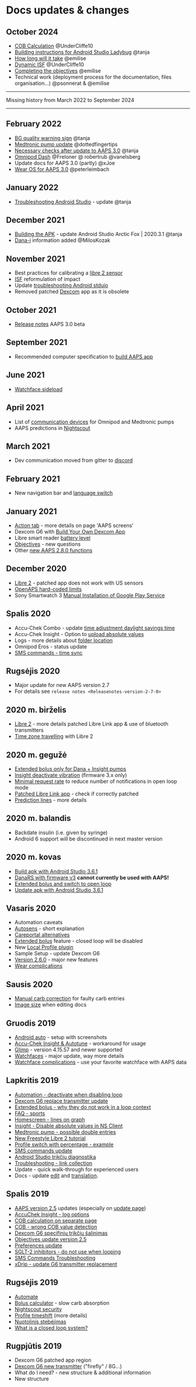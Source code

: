 # Docs updates & changes

## October 2024

- [COB Calculation](../DailyLifeWithAaps/CobCalculation.md) @UnderCliffe10
- [Building instructions for Android Studio Ladybug](../SettingUpAaps/BuildingAaps.md) @tanja
- [How long will it take](../Getting-Started/PreparingForAaps.md#how-long-will-it-take-to-set-everything-up) @emilise
- [Dynamic ISF](../DailyLifeWithAaps/DynamicISF.md) @UnderCliffe10
- [Completing the objectives](../SettingUpAaps/CompletingTheObjectives.md) @emilise
- Technical work (deployment process for the documentation, files organisation...) @psonnerat & @emilise

***

Missing history from March 2022 to September 2024

***

## February 2022

- [BG quality warning sign](../DailyLifeWithAaps/AapsScreens.md#bg-warning-sign) @tanja
- [Medtronic pump update](../CompatiblePumps/MedtronicPump.md) @dottedfingertips
- [Necessary checks after update to AAPS 3.0](Update3_0.md) @tanja
- [Omnipod Dash](../CompatiblePumps/OmnipodDASH.md) @Freloner @ robertrub @vanelsberg
- Update docs for AAPS 3.0 (partly) @xJoe
- [Wear OS for AAPS 3.0](../UsefulLinks/WearOsSmartwatch.md) @peterleimbach

## January 2022

- [Troubleshooting Android Studio](../GettingHelp/TroubleshootingAndroidStudio) - update @tanja

## December 2021

- [Building the APK](../SettingUpAaps/BuildingAaps.md) - update Android Studio Arctic Fox | 2020.3.1 @tanja
- [Dana-i](../CompatiblePumps/DanaRS-Insulin-Pump.md) information added @MilosKozak

## November 2021

- Best practices for calibrating a [libre 2 sensor](../CompatibleCgms/Libre2.md#best-practices-for-calibrating-a-libre-2-sensor)
- [ISF](../UsefulLinks/FAQ.md) reformulation of impact
- Update [troubleshooting Android stduio](../GettingHelp/TroubleshootingAndroidStudio)
- Removed patched [Dexcom](../CompatibleCgms/DexcomG6.md) app as it is obsolete

## October 2021

- [Release notes](ReleaseNotes.md) AAPS 3.0 beta

## September 2021

- Recommended computer specification to [build AAPS app](../SettingUpAaps/BuildingAaps.md#computer-and-software-specifications-for-building-aaps)

## June 2021

- [Watchface sideload](../UsefulLinks/WearOsSmartwatch.md)

## April 2021

- List of [communication devices](../Getting-Started/CompatiblePumps.md#additional-communication-device) for Omnipod and Medtronic pumps
- AAPS predictions in [Nightscout](../SettingUpAaps/Nightscout.md#manual-nightscout-setup)

## March 2021

- Dev communication moved from gitter to [discord](https://discord.gg/4fQUWHZ4Mw)

## February 2021

- New navigation bar and [language switch](../ChangeLanguage/ChangeLanguage.md)

## January 2021

- [Action tab](../DailyLifeWithAaps/AapsScreens.md#action-tab) - more details on page 'AAPS screens'
- Dexcom G6 with [Build Your Own Dexcom App](../CompatibleCgms/DexcomG6.md#if-using-g6-with-build-your-own-dexcom-app)
- Libre smart reader [battery level](../DailyLifeWithAaps/AapsScreens.md#sensor-level-battery)
- [Objectives](../SettingUpAaps/CompletingTheObjectives.md#objective-3-prove-your-knowledge) - new questions
- Other [new AAPS 2.8.0 functions](ReleaseNotes.md#version-280)

## December 2020

- [Libre 2](../CompatibleCgms/Libre2.md) - patched app does not work with US sensors
- [OpenAPS hard-coded limits](../DailyLifeWithAaps/KeyAapsFeatures.md#overview-of-hard-coded-limits)
- Sony Smartwatch 3 [Manual Installation of Google Play Service](../UsefulLinks/SonySW3.md)

## Spalis 2020

- Accu-Chek Combo - update [time adjustment daylight savings time](../DailyLifeWithAaps/TimezoneTraveling-DaylightSavingTime.md#time-adjustment-daylight-savings-time-dst)
- Accu-Chek Insight - Option to [upload absolute values](../CompatiblePumps/Accu-Chek-Insight-Pump.md#settings-in-aaps)
- Logs - more details about [folder location](../GettingHelp/AccessingLogFiles.md)
- Omnipod Eros - status update
- [SMS commands - time sync](../RemoteFeatures/SMSCommands.md)

## Rugsėjis 2020

- Major update for new AAPS version 2.7
- For details see `release notes <Releasenotes-version-2-7-0>`

## 2020 m. birželis

- [Libre 2](../CompatibleCgms/Libre2.md) - more details patched Libre Link app & use of bluetooth transmitters
- [Time zone travelling](../DailyLifeWithAaps/TimezoneTraveling-DaylightSavingTime.md) with Libre 2

## 2020 m. gegužė

- [Extended bolus only for Dana + Insight pumps](../DailyLifeWithAaps/ExtendedCarbs.md#extended-bolus-and-switch-to-open-loop---dana-and-insight-pump-only)
- [Insight deactivate vibration](../CompatiblePumps/Accu-Chek-Insight-Pump.md#vibration) (firmware 3.x only)
- [Minimal request rate](../SettingUpAaps/Preferences.md#minimal-request-change-) to reduce number of notifications in open loop mode
- [Patched Libre Link app](../CompatibleCgms/Libre2.md#5-use-the-patched-librelink-app-with-xdrip) - check if correctly patched
- [Prediction lines](../DailyLifeWithAaps/AapsScreens.md#prediction-lines) - more details

## 2020 m. balandis

- Backdate insulin (i.e. given by syringe)
- Android 6 support will be discontinued in next master version

## 2020 m. kovas

- [Build apk with Android Studio 3.6.1](../SettingUpAaps/BuildingAaps.md)
- [DanaRS with firmware v3](../CompatiblePumps/DanaRS-Insulin-Pump.md) **cannot currently be used with AAPS!**
- [Extended bolus and switch to open loop](../DailyLifeWithAaps/ExtendedCarbs.md#extended-bolus-and-switch-to-open-loop---dana-and-insight-pump-only)
- [Update apk with Android Studio 3.6.1](../Maintenance/UpdateToNewVersion)

## Vasaris 2020

- Automation caveats
- [Autosens](../DailyLifeWithAaps/KeyAapsFeatures.md#autosens) - short explanation
- [Careportal alternatives](../Usage/CPbefore26.md)
- [Extended bolus](../DailyLifeWithAaps/ExtendedCarbs.md#extended-bolus-and-switch-to-open-loop---dana-and-insight-pump-only) feature - closed loop will be disabled
- New [Local Profile plugin](../SettingUpAaps/ConfigBuilder.md#local-profile)
- Sample Setup - update Dexcom G6
- [Version 2.6.0](ReleaseNotes.md#version-260) - major new features
- [Wear complications](../UsefulLinks/WearOsSmartwatch.md)

## Sausis 2020

- [Manual carb correction](../DailyLifeWithAaps/AapsScreens.md#bolus--carbs) for faulty carb entries
- [Image size](../SupportingAaps/HowToEditTheDocs.md) when editing docs

## Gruodis 2019

- [Android auto](../RemoteFeatures/AndroidAuto.md) - setup with screenshots
- [Accu-Chek Insight & Autotune](../CompatiblePumps/Accu-Chek-Insight-Pump.md#settings-in-aaps) - workaround for usage
- [Glimp](../SettingUpAaps/ConfigBuilder.md#bg-source) - version 4.15.57 and newer supported
- [Watchfaces](../UsefulLinks/WearOsSmartwatch.md) - major update, way more details
- [Watchface complications](../UsefulLinks/WearOsSmartwatch.md#complications) - use your favorite watchface with AAPS data

## Lapkritis 2019

- [Automation - deactivate when disabling loop](../DailyLifeWithAaps/Automations.md)
- [Dexcom G6 replace transmitter update](../CompatibleCgms/xDrip.md#replace-transmitter)
- [Extended bolus - why they do not work in a loop context](../DailyLifeWithAaps/ExtendedCarbs.md#extended-bolus-and-switch-to-open-loop---dana-and-insight-pump-only)
- [FAQ - sports](../UsefulLinks/FAQ.md#sports)
- [Homescreen - lines on graph](../DailyLifeWithAaps/AapsScreens.md#section-f---main-graph)
- [Insight - Disable absolute values in NS Client](../CompatiblePumps/Accu-Chek-Insight-Pump.md#settings-in-aaps)
- [Medtronic pump - possible double entries](../CompatiblePumps/MedtronicPump.md)
- [New Freestyle Libre 2 tutorial](../CompatibleCgms/Libre2.md)
- [Profile switch with percentage - example](../DailyLifeWithAaps/ProfileSwitch-ProfilePercentage.md)
- [SMS commands update](../RemoteFeatures/SMSCommands.md)
- [Android Studio trikčių diagnostika](../GettingHelp/TroubleshootingAndroidStudio)
- [Troubleshooting - link collection](../GettingHelp/GeneralTroubleshooting.md)
- Update - quick walk-through for experienced users
- Docs - update [edit](../SupportingAaps/HowToEditTheDocs.md#code-syntax) and [translation](../SupportingAaps/Translations#translation-of-the-documentation).

## Spalis 2019

- [AAPS version 2.5](ReleaseNotes.md#version-250) updates (especially on [update page](../Maintenance/UpdateToNewVersion))
- [AccuChek Insight - log options](../CompatiblePumps/Accu-Chek-Insight-Pump.md#settings-in-aaps)
- [COB calculation on separate page](../DailyLifeWithAaps/CobCalculation.md)
- [COB - wrong COB value detection](../DailyLifeWithAaps/CobCalculation.md#detection-of-wrong-cob-values)
- [Dexcom G6 specifinių trikčių šalinimas](../CompatibleCgms/DexcomG6.md#dexcom-g6one-specific-troubleshooting)
- [Objectives update version 2.5](../SettingUpAaps/CompletingTheObjectives.md)
- [Preferences update](../SettingUpAaps/Preferences.md)
- [SGLT-2 inhibitors - do not use when looping](../Getting-Started/PreparingForAaps.md#no-sglt-2-inhibitors)
- [SMS Commands Troubleshooting](../RemoteFeatures/SMSCommands.md#troubleshooting)
- [xDrip - update G6 transmitter replacement](../CompatibleCgms/xDrip.md#replace-transmitter)

## Rugsėjis 2019

- [Automate](../DailyLifeWithAaps/Automations.md)
- [Bolus calculator](../DailyLifeWithAaps/AapsScreens.md#wrong-cob-detection) - slow carb absorption
- [Nightscout security](../SettingUpAaps/Nightscout.md#security-considerations)
- [Profile timeshift](../DailyLifeWithAaps/ProfileSwitch-ProfilePercentage.md#time-shift-of-the-circadian-percentage-profile) (more details)
- [Nuotolinis stebėjimas](../RemoteFeatures/RemoteMonitoring.md)
- [What is a closed loop system?](../Getting-Started/Introduction.md#what-does-hybrid-closed-loop-mean)

## Rugpjūtis 2019

- Dexcom G6 patched app region
- [Dexcom G6 new transmitter](../CompatibleCgms/xDrip.md#connect-g6-transmitter-for-the-first-time) ("firefly" / 8G...)
- What do I need? - new structure & additional information
- New structure
